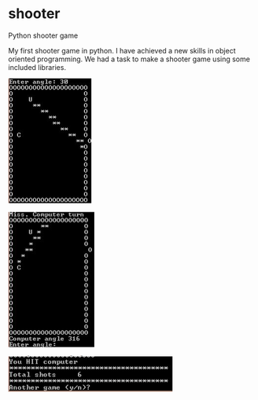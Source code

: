 # shooter
Python shooter game


My first shooter game in python. I have achieved a new skills in object oriented programming.
We had a task to make a shooter game using some included libraries.



![alt text](https://github.com/kaltake00/shooter/blob/main/shooter1.png)

![alt text](https://github.com/kaltake00/shooter/blob/main/shooter2.png)

![alt text](https://github.com/kaltake00/shooter/blob/main/shooter3.png)
